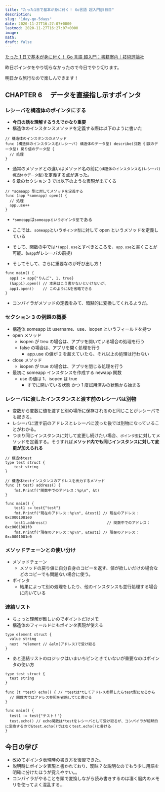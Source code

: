 ```yaml
---
title: "たった1日で基本が身に付く！ Go言語 超入門@5日目"
description:
slug: "1day-go-5days"
date: 2020-11-27T16:27:07+0000
lastmod: 2020-11-27T16:27:07+0000
image:
math:
draft: false
---
```


[たった 1 日で基本が身に付く！ Go 言語 超入門：書籍案内｜技術評論社](https://gihyo.jp/book/2020/978-4-297-11617-0)

昨日ポインタをやり切らなかったので今日でやり切ります。

明日から旅行なので楽しんできます！

## CHAPTER 6 　データを直接指し示すポインタ

### レシーバを構造体のポインタにする

- **今日の話を理解するうえでかなり重要**
- 構造体のインスタンスメソッドを定義する際は以下のように書いた

```
// 構造体のインスタンスのメソッド
func (構造体のインスタンス名(レシーバ) 構造体のデータ型) describe(引数 引数のデータ型) 戻り値のデータ型 {
  // 処理
}
```

- 通常のメソッドとの違いはメソッド名の前に`(構造体のインスタンス名(レシーバ) 構造体のデータ型)`を定義する点が違った。
- 6 章のセクション 3 では以下のような表現が出てくる

```
// *someapp 型に対してメソッドを定義する
func (app *someapp) open() {
  // 処理
  app.use++
}
```

- `*someapp`は`someappというポインタ型`である
- ここでは、`someapp`という`ポインタ型`に対して open というメソッドを定義している
- そして、関数の中では`*(app).use`とすべきところを、`app.use`と書くことが可能。(`&app`がレシーバの前提)

- そしてそして、さらに重要なのが呼び出し方！

```
func main() {
  app1 := app{"りんご", 1, true}
  (&app1).open() // 本来はこう書かないといけないが、
  app1.open()    // このように&を省略できる
}
```

- コンパイラがメソッドの定義をみて、暗黙的に変換してくれるようだ。

### セクション 3 の例題の概要

- 構造体 someapp は username、use、isopen というフィールドを持つ
- open メソッド
  - isopen が treu の場合は、アプリを開いている場合の処理を行う
  - false の場合は、アプリを開く処理を行う
    - app.use の値が 2 を超えていたら、それ以上の処理は行わない
- close メソッド
  - isopen が true の場合は、アプリを閉じる処理を行う
- 最初に someapp インスタンスを作成する newapp 関数
  - use の値は 1、isopen は true
    - すでに開いている状態 かつ 1 度試用済みの状態から始まる

### レシーバに渡したインスタンスと渡す前のレシーバは別物

- 変数から変数に値を渡すと別の場所に保存されるのと同じことがレシーバでも起きる。
- レシーバに渡す前のアドレスとレシーバに渡った後では別物になっていることがわかる。
- つまり同じインスタンスに対して変更し続けたい場合、`ポインタ型`に対してメソッドを定義する。そうすれば**メソッド内でも同じインスタンスに対して変更が加えられる**

```
// 構造体test
type test struct {
	test string
}

// 構造体testインスタンスのアドレスを出力するメソッド
func (t test) address() {
	fmt.Printf("関数中でのアドレス：%p\n", &t)
}

func main() {
	test1 := test{"test"}
	fmt.Printf("現在のアドレス：%p\n", &test1) // 現在のアドレス：0xc0001081e0
	test1.address()                           // 関数中でのアドレス：0xc0001081f0
	fmt.Printf("現在のアドレス：%p\n", &test1) // 現在のアドレス：0xc0001081e0
```

### メソッドチェーンとの使い分け

- メソッドチェーン
  - メソッドの戻り値に自分自身のコピーを返す、値が欲しいだけの場合などのコピーでも問題ない場合に使う。
- ポインタ
  - 結果によって別の処理をしたり、他のインスタンスも並行処理する場合に向いている

### 連結リスト

- ちょっと理解が難しいのでポイントだけメモ
- 構造体のフィールドにもポインタ表現が使える

```
type element struct {
  value string
  next  *element // &elm(アドレス)で受け取る
}
```

- あと連結リストのロジックはいまいちピンときていないが重要なのはポインタの使い方

```
type test struct {
  test string
}

func (t *test) echo() { // *testは*tしてアドレス参照したらtest型になるから
  // 関数内ではアドレス参照を省略してtと書ける
}

func main() {
  test1 := test{"テスト！"}
  test.echo() // echo関数は*testをレシーバとして受け取るが、コンパイラが暗黙的に変換するので&test.echo()ではなくtest.echo()と書ける
}
```

## 今日の学び

- 改めてポインタ表現時の書き方を復習できた。
- 説明時にポインタ表現と書かれており、曖昧？な説明なのでもう少し用語を明確に分けたほうが覚えやすい。。
- コンパイラがやることを頭で変換しながら読み書きするのは凄く脳内のメモリを使ってよく混乱する…
